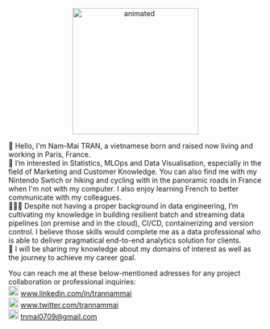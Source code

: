 <p align="center">
<img src="https://i0.wp.com/media1.giphy.com/media/3o7TKMt1VVNkHV2PaE/giphy.gif" width="250" height="250" alt="animated"/>
</p>

👋 Hello, I'm Nam-Mai TRAN, a vietnamese born and raised now living and working in Paris, France. <br>
👀 I’m interested in Statistics, MLOps and Data Visualisation, especially in the field of Marketing and Customer Knowledge. You can also find me with my Nintendo Swtich or hiking and cycling with in the panoramic roads in France when I'm not with my computer. I also enjoy learning French to better communicate with my colleagues. <br>
👩🏽‍💻 Despite not having a proper background in data engineering, I’m cultivating my knowledge in building resilient batch and streaming data pipelines (on premise and in the cloud), CI/CD, containerizing and version control. I believe those skills would complete me as a data professional who is able to deliver pragmatical end-to-end analytics solution for clients. <br>
🦾 I will be sharing my knowledge about my domains of interest as well as the journey to achieve my career goal. <br>

You can reach me at these below-mentioned adresses for any project collaboration or professional inquiries: <br>
<img src="https://img.icons8.com/fluency/48/000000/linkedin.png" width="20" height="20"/> www.linkedin.com/in/trannammai  <br>
<img src="https://img.icons8.com/color/48/000000/twitter--v1.png" width="20" height="20"/> www.twitter.com/trannammai <br>
<img src="https://img.icons8.com/color/48/000000/new-post.png" width="20" height="20"/> tnmai0709@gmail.com <br>

<!---
trannammai/trannammai is a ✨ special ✨ repository because its `README.md` (this file) appears on your GitHub profile.
You can click the Preview link to take a look at your changes.
--->
